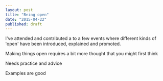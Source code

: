 ```yaml
---
layout: post
title: "Being open"
date: "2015-04-22"
published: draft
---
```


I've attended and contributed a to a few events where different kinds of 'open' have been introduced, explained and promoted.

Making things open requires a bit more thought that you might first think

Needs practice and advice

Examples are good
